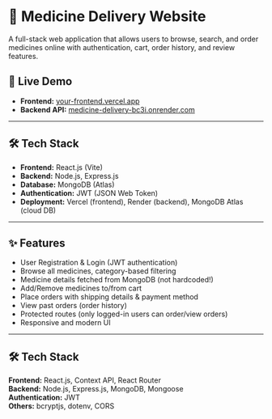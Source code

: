 # 💊 Medicine Delivery Website

A full-stack web application that allows users to browse, search, and order medicines online with authentication, cart, order history, and review features.

## 🚀 Live Demo

- **Frontend:** [your-frontend.vercel.app](https://medicine-delivery-pi.vercel.app/)
- **Backend API:** [medicine-delivery-bc3i.onrender.com](https://medicine-delivery-bc3i.onrender.com)

---

## 🛠️ Tech Stack

- **Frontend:** React.js (Vite)
- **Backend:** Node.js, Express.js
- **Database:** MongoDB (Atlas)
- **Authentication:** JWT (JSON Web Token)
- **Deployment:** Vercel (frontend), Render (backend), MongoDB Atlas (cloud DB)

---

## ✨ Features

- User Registration & Login (JWT authentication)
- Browse all medicines, category-based filtering
- Medicine details fetched from MongoDB (not hardcoded!)
- Add/Remove medicines to/from cart
- Place orders with shipping details & payment method
- View past orders (order history)
- Protected routes (only logged-in users can order/view orders)
- Responsive and modern UI

---

## 🛠 Tech Stack

**Frontend:** React.js, Context API, React Router  
**Backend:** Node.js, Express.js, MongoDB, Mongoose  
**Authentication:** JWT  
**Others:** bcryptjs, dotenv, CORS
